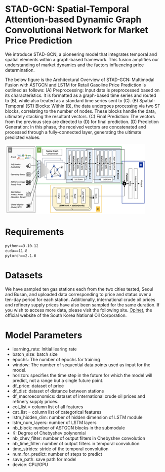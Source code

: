 # STAD-GCN: Spatial-Temporal Attention-based Dynamic Graph Convolutional Network for Market Price Prediction
We introduce STAD-GCN, a pioneering model that integrates temporal and spatial elements within a graph-based framework. This fusion amplifies our understanding of market dynamics and the factors influencing price determination. 

The below figure is the Architectural Overview of STAD-GCN: Multimodal Fusion with ASTGCN and LSTM for Retail Gasoline Price Prediction is outlined as follows: (A) Preprocessing: Input data is preprocessed based on its characteristics. It is formatted as a graph-based time series and routed to (B), while also treated as a standard time series sent to (C). (B) Spatial-Temporal (ST) Blocks: Within (B), the data undergoes processing via two ST blocks, correlating to the number of nodes. These blocks handle the data, ultimately stacking the resultant vectors. (C) Final Prediction: The vectors from the previous step are directed to (D) for final prediction. (D) Prediction Generation: In this phase, the received vectors are concatenated and processed through a fully-connected layer, generating the ultimate predicted values.

<img src='figure/model_architecture.png' width="90%" height="90%">

# Requirements
```
python==3.10.12
cuda==11.8
pytorch==2.1.0
```

# Datasets
We have sampled ten gas stations each from the two cities tested, Seoul and Busan, and uploaded data corresponding to price and status over a ten-day period for each station. Additionally, international crude oil prices and refinery supply prices have also been sampled for the same duration.
If you wish to access more data, please visit the following site.
[Opinet](https://www.opinet.co.kr/user/main/mainView.do), the official website of the South Korea National Oil Corporation.


# Model Parameters
- learning_rate: Initial learing rate
- batch_size: batch size
- epochs: The number of epochs for training
- window: The number of sequential data points used as input for the model.
- horizon: specifies the time step in the future for which the model will predict, not a range but a single future point.
- df_price: dataset of price
- df_dist: dataset of distance between stations
- df_macroeconomics: dataset of international crude oil prices and refinery supply prices.
- col_list = column list of all features
- cat_list = column list of categorical features
- lstm_hidden_dim: number of hidden dimension of LSTM module
- lstm_num_layers: number of LSTM layers
- nb_block: number of ASTGCN blocks in the submodule
- K: Degree of Chebyshev polynomial
- nb_chev_filter: number of output filters in Chebyshev convolution
- nb_time_filter: number of output filters in temporal convolution
- time_strides: stride of the temporal convolution
- num_for_predict: number of steps to predict
- save_path: save path for model
- device: CPU/GPU
